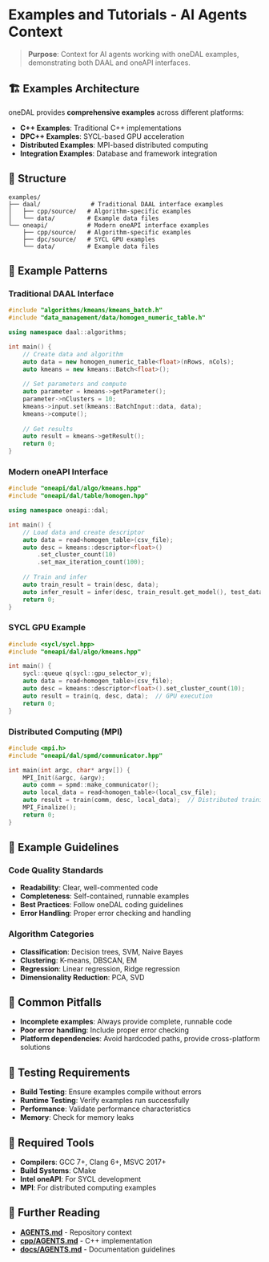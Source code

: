 
# Examples and Tutorials - AI Agents Context

> **Purpose**: Context for AI agents working with oneDAL examples, demonstrating both DAAL and oneAPI interfaces.

## 🏗️ Examples Architecture

oneDAL provides **comprehensive examples** across different platforms:
- **C++ Examples**: Traditional C++ implementations  
- **DPC++ Examples**: SYCL-based GPU acceleration
- **Distributed Examples**: MPI-based distributed computing
- **Integration Examples**: Database and framework integration

## 📁 Structure
```
examples/
├── daal/              # Traditional DAAL interface examples
│   ├── cpp/source/   # Algorithm-specific examples
│   └── data/         # Example data files
└── oneapi/           # Modern oneAPI interface examples
    ├── cpp/source/   # Algorithm-specific examples  
    ├── dpc/source/   # SYCL GPU examples
    └── data/         # Example data files
```

## 🔧 Example Patterns

### Traditional DAAL Interface
```cpp
#include "algorithms/kmeans/kmeans_batch.h"
#include "data_management/data/homogen_numeric_table.h"

using namespace daal::algorithms;

int main() {
    // Create data and algorithm
    auto data = new homogen_numeric_table<float>(nRows, nCols);
    auto kmeans = new kmeans::Batch<float>();
    
    // Set parameters and compute
    auto parameter = kmeans->getParameter();
    parameter->nClusters = 10;
    kmeans->input.set(kmeans::BatchInput::data, data);
    kmeans->compute();
    
    // Get results
    auto result = kmeans->getResult();
    return 0;
}
```

### Modern oneAPI Interface
```cpp
#include "oneapi/dal/algo/kmeans.hpp"
#include "oneapi/dal/table/homogen.hpp"

using namespace oneapi::dal;

int main() {
    // Load data and create descriptor
    auto data = read<homogen_table>(csv_file);
    auto desc = kmeans::descriptor<float>()
        .set_cluster_count(10)
        .set_max_iteration_count(100);
    
    // Train and infer
    auto train_result = train(desc, data);
    auto infer_result = infer(desc, train_result.get_model(), test_data);
    return 0;
}
```

### SYCL GPU Example
```cpp
#include <sycl/sycl.hpp>
#include "oneapi/dal/algo/kmeans.hpp"

int main() {
    sycl::queue q(sycl::gpu_selector_v);
    auto data = read<homogen_table>(csv_file);
    auto desc = kmeans::descriptor<float>().set_cluster_count(10);
    auto result = train(q, desc, data);  // GPU execution
    return 0;
}
```

### Distributed Computing (MPI)
```cpp
#include <mpi.h>
#include "oneapi/dal/spmd/communicator.hpp"

int main(int argc, char* argv[]) {
    MPI_Init(&argc, &argv);
    auto comm = spmd::make_communicator();
    auto local_data = read<homogen_table>(local_csv_file);
    auto result = train(comm, desc, local_data);  // Distributed training
    MPI_Finalize();
    return 0;
}
```

## 🎯 Example Guidelines

### Code Quality Standards
- **Readability**: Clear, well-commented code
- **Completeness**: Self-contained, runnable examples  
- **Best Practices**: Follow oneDAL coding guidelines
- **Error Handling**: Proper error checking and handling

### Algorithm Categories
- **Classification**: Decision trees, SVM, Naive Bayes
- **Clustering**: K-means, DBSCAN, EM
- **Regression**: Linear regression, Ridge regression  
- **Dimensionality Reduction**: PCA, SVD

## 🚫 Common Pitfalls
- **Incomplete examples**: Always provide complete, runnable code
- **Poor error handling**: Include proper error checking
- **Platform dependencies**: Avoid hardcoded paths, provide cross-platform solutions

## 🧪 Testing Requirements
- **Build Testing**: Ensure examples compile without errors
- **Runtime Testing**: Verify examples run successfully
- **Performance**: Validate performance characteristics
- **Memory**: Check for memory leaks

## 🔧 Required Tools
- **Compilers**: GCC 7+, Clang 6+, MSVC 2017+
- **Build Systems**: CMake
- **Intel oneAPI**: For SYCL development  
- **MPI**: For distributed computing examples

## 📖 Further Reading
- **[AGENTS.md](../AGENTS.md)** - Repository context
- **[cpp/AGENTS.md](../cpp/AGENTS.md)** - C++ implementation
- **[docs/AGENTS.md](../docs/AGENTS.md)** - Documentation guidelines
